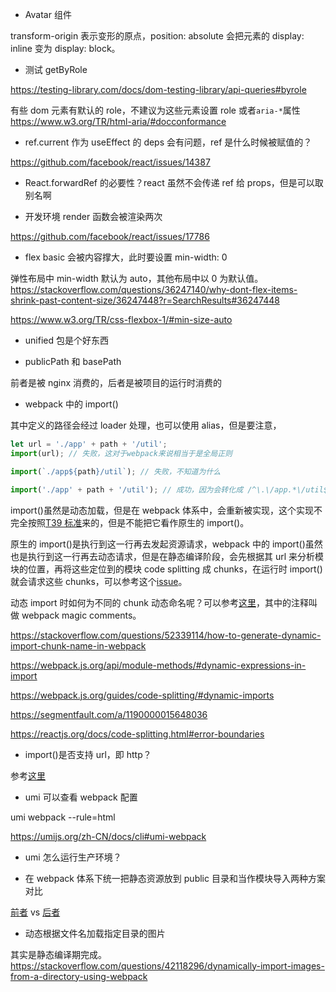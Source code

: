 - Avatar 组件

transform-origin 表示变形的原点，position: absolute 会把元素的 display: inline 变为 display: block。

- 测试 getByRole

https://testing-library.com/docs/dom-testing-library/api-queries#byrole

有些 dom 元素有默认的 role，不建议为这些元素设置 role 或者`aria-*`属性
https://www.w3.org/TR/html-aria/#docconformance

- ref.current 作为 useEffect 的 deps 会有问题，ref 是什么时候被赋值的？

https://github.com/facebook/react/issues/14387

- React.forwardRef 的必要性？react 虽然不会传递 ref 给 props，但是可以取别名啊

- 开发环境 render 函数会被渲染两次

https://github.com/facebook/react/issues/17786

- flex basic 会被内容撑大，此时要设置 min-width: 0

弹性布局中 min-width 默认为 auto，其他布局中以 0 为默认值。
https://stackoverflow.com/questions/36247140/why-dont-flex-items-shrink-past-content-size/36247448?r=SearchResults#36247448

https://www.w3.org/TR/css-flexbox-1/#min-size-auto

- unified 包是个好东西

- publicPath 和 basePath

前者是被 nginx 消费的，后者是被项目的运行时消费的

- webpack 中的 import()

其中定义的路径会经过 loader 处理，也可以使用 alias，但是要注意，

```js
let url = './app' + path + '/util';
import(url); // 失败，这对于webpack来说相当于是全局正则

import(`./app${path}/util`); // 失败，不知道为什么

import('./app' + path + '/util'); // 成功，因为会转化成 /^\.\/app.*\/util$/
```

import()虽然是动态加载，但是在 webpack 体系中，会重新被实现，这个实现不完全按照[T39 标准](https://github.com/tc39/proposal-dynamic-import)来的，但是不能把它看作原生的 import()。

原生的 import()是执行到这一行再去发起资源请求，webpack 中的 import()虽然也是执行到这一行再去动态请求，但是在静态编译阶段，会先根据其 url 来分析模块的位置，再将这些定位到的模块 code splitting 成 chunks，在运行时 import()就会请求这些 chunks，可以参考这个[issue](https://github.com/webpack/webpack/issues/4292)。

动态 import 时如何为不同的 chunk 动态命名呢？可以参考[这里](https://github.com/webpack/webpack/issues/4807)，其中的注释叫做 webpack magic comments。

https://stackoverflow.com/questions/52339114/how-to-generate-dynamic-import-chunk-name-in-webpack

https://webpack.js.org/api/module-methods/#dynamic-expressions-in-import

https://webpack.js.org/guides/code-splitting/#dynamic-imports

https://segmentfault.com/a/1190000015648036

https://reactjs.org/docs/code-splitting.html#error-boundaries

- import()是否支持 url，即 http？

参考[这里](https://stackoverflow.com/questions/50097327/using-a-full-url-in-a-dynamic-import)

- umi 可以查看 webpack 配置

umi webpack --rule=html

https://umijs.org/zh-CN/docs/cli#umi-webpack

- umi 怎么运行生产环境？

- 在 webpack 体系下统一把静态资源放到 public 目录和当作模块导入两种方案对比

[前者](https://create-react-app.dev/docs/adding-images-fonts-and-files) vs [后者](https://create-react-app.dev/docs/using-the-public-folder/#adding-assets-outside-of-the-module-system)

- 动态根据文件名加载指定目录的图片

其实是静态编译期完成。
https://stackoverflow.com/questions/42118296/dynamically-import-images-from-a-directory-using-webpack
